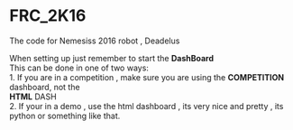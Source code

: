 # FRC_2K16
The code for Nemesiss 2016 robot , Deadelus 

When setting up just remember to start the **DashBoard** <br>
  This can be done in one of two ways: <br>
    1. If you are in a competition , make sure you are using the **COMPETITION** dashboard, not the  <br> **HTML** DASH <br>
    2. If your in a demo , use the html dashboard , its very nice and pretty , its python or something like that.
